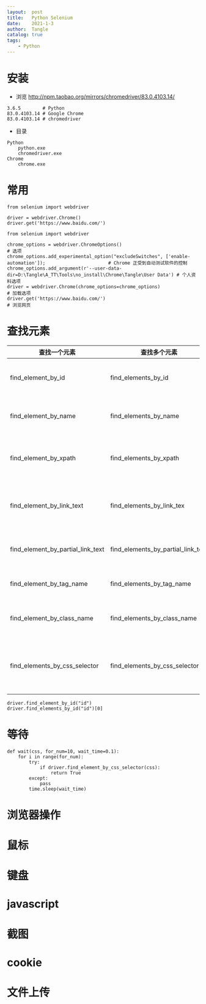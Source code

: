```yaml
---
layout:  post
title:   Python Selenium
date:    2021-1-3
author:  Tangle
catalog: true
tags:
    - Python
---
```


# 安装

- 浏览 <http://npm.taobao.org/mirrors/chromedriver/83.0.4103.14/>

```
3.6.5        # Python
83.0.4103.14 # Google Chrome
83.0.4103.14 # chromedriver
```

- 目录

```
Python
    python.exe
    chromedriver.exe
Chrome
    chrome.exe
```

# 常用

```
from selenium import webdriver

driver = webdriver.Chrome()
driver.get('https://www.baidu.com/')
```

```
from selenium import webdriver

chrome_options = webdriver.ChromeOptions()                                                              # 选项
chrome_options.add_experimental_option("excludeSwitches", ['enable-automation']);                       # Chrome 正受到自动测试软件的控制
chrome_options.add_argument(r'--user-data-dir=D:\Tangle\A_TT\Tools\no_install\Chrome\Tangle\User Data') # 个人资料选项
driver = webdriver.Chrome(chrome_options=chrome_options)                                                # 加载选项
driver.get('https://www.baidu.com/')                                                                    # 浏览网页
```

# 查找元素

| 查找一个元素                      | 查找多个元素                       | 作用                    |
| --------------------------------- | ---------------------------------- | ----------------------- |
| find_element_by_id                | find_elements_by_id                | 通过元素 id 查找        |
| find_element_by_name              | find_elements_by_name              | 通过元素 name 查找      |
| find_element_by_xpath             | find_elements_by_xpath             | 通过 xpath 表达式查找   |
| find_element_by_link_text         | find_elements_by_link_tex          | 通过完整超链接查找      |
| find_element_by_partial_link_text | find_elements_by_partial_link_text | 通过部分链接查找        |
| find_element_by_tag_name          | find_elements_by_tag_name          | 通过标签查找            |
| find_element_by_class_name        | find_elements_by_class_name        | 通过类名进行查找        |
| find_elements_by_css_selector     | find_elements_by_css_selector      | 通过 css 选择器进行查找 |

```
driver.find_element_by_id("id")
driver.find_elements_by_id("id")[0]
```

# 等待

```
def wait(css, for_num=10, wait_time=0.1):
    for i in range(for_num):
        try:
            if driver.find_element_by_css_selector(css):
                return True
        except:
            pass
        time.sleep(wait_time)
```

# 浏览器操作

# 鼠标

# 键盘

# javascript

# 截图

# cookie

# 文件上传

